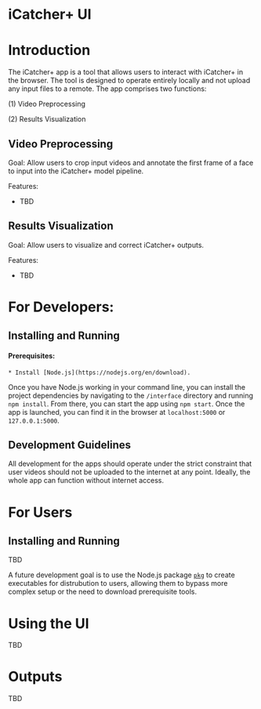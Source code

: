 # iCatcher+ UI

# Introduction
The iCatcher+ app is a tool that allows users to interact with iCatcher+ in the browser. The tool is designed to operate entirely locally and not upload any input files to a remote. The app comprises two functions: 

(1) Video Preprocessing

(2) Results Visualization

## Video Preprocessing
Goal: Allow users to crop input videos and annotate the first frame of a face to input into the iCatcher+ model pipeline.

Features:
 * TBD

## Results Visualization
Goal: Allow users to visualize and correct iCatcher+ outputs.

Features:
 * TBD


# For Developers: 
## Installing and Running
#### Prerequisites: 
    * Install [Node.js](https://nodejs.org/en/download).

Once you have Node.js working in your command line, you can install the project dependencies by navigating to the `/interface` directory and running `npm install`. From there, you can start the app using `npm start`. Once the app is launched, you can find it in the browser at `localhost:5000` or `127.0.0.1:5000`.

## Development Guidelines

All development for the apps should operate under the strict constraint that user videos should not be uploaded to the internet at any point. Ideally, the whole app can function without internet access.

# For Users

## Installing and Running
TBD

A future development goal is to use the Node.js package [`pkg`](https://www.npmjs.com/package/pkg) to create executables for distrubution to users, allowing them to bypass more complex setup or the need to download prerequisite tools.

# Using the UI
TBD

# Outputs
TBD